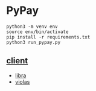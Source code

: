 # PyPay

```
python3 -m venv env
source env/bin/activate
pip install -r requirements.txt
python3 run_pypay.py
```

## [client](https://github.com/palliums-developers/libra-client.git)
- [libra](https://github.com/palliums-developers/libra-client/tree/v0.26/libra_client)
- [violas](https://github.com/palliums-developers/libra-client/tree/v0.21-compoundv2/violas_client)
